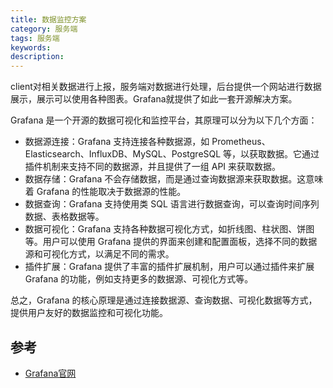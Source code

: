 ```yaml
---
title: 数据监控方案
category: 服务端
tags: 服务端
keywords:
description:
---
```



client对相关数据进行上报，服务端对数据进行处理，后台提供一个网站进行数据展示，展示可以使用各种图表。Grafana就提供了如此一套开源解决方案。

Grafana 是一个开源的数据可视化和监控平台，其原理可以分为以下几个方面：

- 数据源连接：Grafana 支持连接各种数据源，如 Prometheus、Elasticsearch、InfluxDB、MySQL、PostgreSQL 等，以获取数据。它通过插件机制来支持不同的数据源，并且提供了一组 API 来获取数据。
- 数据存储：Grafana 不会存储数据，而是通过查询数据源来获取数据。这意味着 Grafana 的性能取决于数据源的性能。
- 数据查询：Grafana 支持使用类 SQL 语言进行数据查询，可以查询时间序列数据、表格数据等。
- 数据可视化：Grafana 支持各种数据可视化方式，如折线图、柱状图、饼图等。用户可以使用 Grafana 提供的界面来创建和配置面板，选择不同的数据源和可视化方式，以满足不同的需求。
- 插件扩展：Grafana 提供了丰富的插件扩展机制，用户可以通过插件来扩展 Grafana 的功能，例如支持更多的数据源、可视化方式等。

总之，Grafana 的核心原理是通过连接数据源、查询数据、可视化数据等方式，提供用户友好的数据监控和可视化功能。


## 参考

- [Grafana官网](https://grafana.com/)